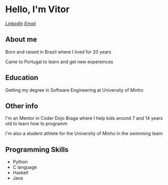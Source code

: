 # Hello, I'm Vitor

*[LinkedIn](https://www.linkedin.com/in/vitor-lelis-71361420a/)* *[Email](vitorll909@gmail.com)*

  ## About me
  Born and raised in Brazil where I lived for 20 years
  
  Came to Portugal to learn and get new expereinces
  
  ## Education
  Getting my degree in Software Engineering at University of Minho
  
  ## Other info
  I'm an Mentor in Coder Dojo Braga where I help kids around 7 and 14 years old to learn how to programm
  
  I'm also a student athlete for the University of Minho in the swimming team
  
  ## Programming Skills
  + Python
  + C language
  + Haskell
  + Java
